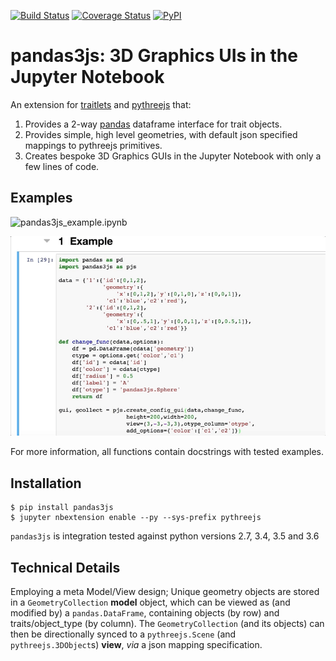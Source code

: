 [![Build Status](https://travis-ci.org/chrisjsewell/pandas3js.svg?branch=master)](https://travis-ci.org/chrisjsewell/pandas3js)
[![Coverage Status](https://coveralls.io/repos/github/chrisjsewell/pandas3js/badge.svg?branch=master)](https://coveralls.io/github/chrisjsewell/pandas3js?branch=master)
[![PyPI](https://img.shields.io/pypi/v/pandas3js.svg)](https://pypi.python.org/pypi/pandas3js/)

# pandas3js: 3D Graphics UIs in the Jupyter Notebook

An extension for [traitlets](https://traitlets.readthedocs.io/en/stable/index.html) and [pythreejs](https://github.com/jovyan/pythreejs) that:

1. Provides a 2-way [pandas](http://pandas.pydata.org/) dataframe interface for trait objects.
2. Provides simple, high level geometries, with default json specified mappings to pythreejs primitives.
3. Creates bespoke 3D Graphics GUIs in the Jupyter Notebook with only a few lines of code.
    
## Examples

![pandas3js_example.ipynb](/pandas3js_example.ipynb)

![IPYNB Example](/pandas3js_example.gif)

For more information, all functions contain docstrings with tested examples.

## Installation

    $ pip install pandas3js
    $ jupyter nbextension enable --py --sys-prefix pythreejs
	
`pandas3js` is integration tested against python versions 2.7, 3.4, 3.5 and 3.6

## Technical Details

Employing a meta Model/View design; Unique geometry objects are stored in a `GeometryCollection` **model** object, 
which can be viewed as (and modified by) a `pandas.DataFrame`, containing objects (by row) and traits/object_type (by column). 
The `GeometryCollection` (and its objects) can then be directionally synced to a `pythreejs.Scene` (and `pythreejs.3DObject`s) **view**, *via* a json mapping specification.
